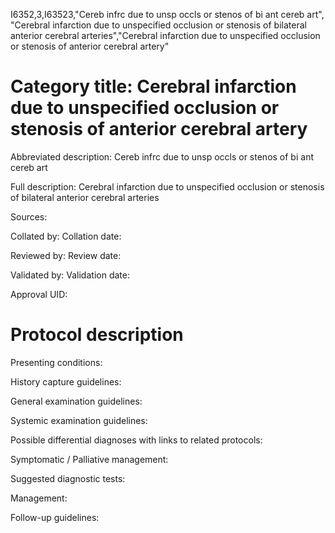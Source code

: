 I6352,3,I63523,"Cereb infrc due to unsp occls or stenos of bi ant cereb art", "Cerebral infarction due to unspecified occlusion or stenosis of bilateral anterior cerebral arteries","Cerebral infarction due to unspecified occlusion or stenosis of anterior cerebral artery"
# Category title: Cerebral infarction due to unspecified occlusion or stenosis of anterior cerebral artery

Abbreviated description: Cereb infrc due to unsp occls or stenos of bi ant cereb art

Full description: Cerebral infarction due to unspecified occlusion or stenosis of bilateral anterior cerebral arteries

Sources:

Collated by:
Collation date:

Reviewed by:
Review date:

Validated by:
Validation date:

Approval UID:

# Protocol description

Presenting conditions:

History capture guidelines:

General examination guidelines:

Systemic examination guidelines:

Possible differential diagnoses with links to related protocols:

Symptomatic / Palliative management:

Suggested diagnostic tests:

Management:

Follow-up guidelines:
